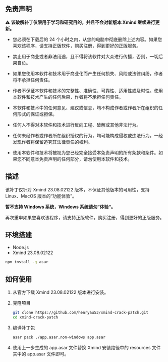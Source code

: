 ## 免责声明

⚠️ **该破解补丁仅限用于学习和研究目的，并且不会对新版本 Xmind 继续进行更新。**

- 您必须在下载后的 24 个小时之内，从您的电脑中彻底删除上述内容。如果您喜欢该程序，请支持正版软件，购买注册，得到更好的正版服务。

- 禁止用于商业或者非法用途，且不得将该软件对大众进行传播，否则，一切后果自负。

- 如果您使用本软件和技术用于商业化而产生任何损失、风险或法律纠纷，作者将不承担任何责任。

- 作者不保证本软件和技术的完整性、准确性、可靠性、适用性或及时性。使用本软件和技术产生的任何后果，作者将不承担任何责任。

- 本软件和技术中的任何意见、建议或信息，均不构成作者或作者所在组织的任何形式的保证或担保。

- 任何人不得对本软件和技术进行反向工程、破解或其他非法行为。

- 任何未经作者或作者所在组织授权的行为，均可能构成侵权或违法行为，一经发现作者将保留追究其法律责任的权利。

- 使用本软件和技术将被视为您已经完全接受本免责声明的所有条款和条件。如果您不同意本免责声明的任何部分，请勿使用本软件和技术。

## 描述

该补丁仅针对 Xmind 23.08.02122 版本，不保证其他版本的可用性，支持 Linux、MacOS 版本的“功能体验”。

**暂不支持 Windows 系统，Windows 系统请勿”体验“。**

再次重申如果您喜欢该程序，请支持正版软件，购买注册，得到更好的正版服务。

## 环境搭建

- Node.js
- Xmind 23.08.02122

```bash
npm install -g asar
```

## 如何使用

1. 从官方下载 Xmind 23.08.02122 版本进行安装。

2. 克隆项目

   ```bash
   git clone https://github.com/henryau53/xmind-crack-patch.git
   cd xmind-crack-patch
   ```

3. 编译补丁包

   ```bash
   asar pack ./app.asar.non-windows app.asar
   ```

4. 使用上一步生成的 app.asar 文件替换 Xmind 安装路径中的 resources 文件夹中的 app.asar 文件即可。
